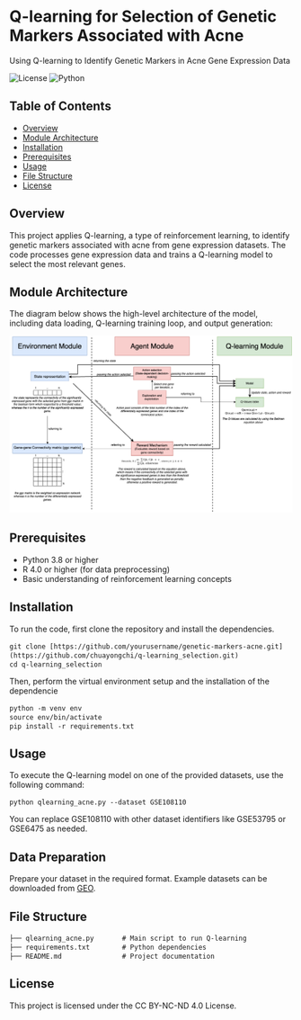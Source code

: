 # Q-learning for Selection of Genetic Markers Associated with Acne
Using Q-learning to Identify Genetic Markers in Acne Gene Expression Data

![License](https://img.shields.io/badge/license-CC%20BY--NC--ND%204.0-blue)
![Python](https://img.shields.io/badge/python-3.8%2B-blue)

## Table of Contents
- [Overview](#overview)
- [Module Architecture](#module-architecture)
- [Installation](#installation)
- [Prerequisites](#prerequisites)
- [Usage](#usage)
- [File Structure](#file-structure)
- [License](#license)

## Overview
This project applies Q-learning, a type of reinforcement learning, to identify genetic markers associated with acne from gene expression datasets. The code processes gene expression data and trains a Q-learning model to select the most relevant genes.

## Module Architecture
The diagram below shows the high-level architecture of the model, including data loading, Q-learning training loop, and output generation:

![Module Architecture](assets/module_architecture.png)

## Prerequisites
- Python 3.8 or higher
- R 4.0 or higher (for data preprocessing)
- Basic understanding of reinforcement learning concepts

## Installation
To run the code, first clone the repository and install the dependencies.
```
git clone [https://github.com/yourusername/genetic-markers-acne.git](https://github.com/chuayongchi/q-learning_selection.git)
cd q-learning_selection
```
Then, perform the virtual environment setup and the installation of the dependencie
```
python -m venv env
source env/bin/activate
pip install -r requirements.txt
```

## Usage
To execute the Q-learning model on one of the provided datasets, use the following command:
```
python qlearning_acne.py --dataset GSE108110
```
You can replace GSE108110 with other dataset identifiers like GSE53795 or GSE6475 as needed.

## Data Preparation
Prepare your dataset in the required format. Example datasets can be downloaded from [GEO](https://www.ncbi.nlm.nih.gov/geo/).

## File Structure
```
├── qlearning_acne.py       # Main script to run Q-learning
├── requirements.txt        # Python dependencies
├── README.md               # Project documentation
```

## License
This project is licensed under the CC BY-NC-ND 4.0 License.
